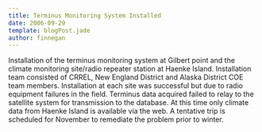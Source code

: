 ```yaml
---
title: Terminus Monitoring System Installed
date: 2006-09-29
template: blogPost.jade
author: finnegan
---
```


 Installation of the terminus monitoring system at Gilbert point and the climate monitoring site/radio repeater station at Haenke Island. Installation team consisted of CRREL, New England District and Alaska District COE team members. Installation at each site was successful but due to radio equipment failures in the field. Terminus data acquired failed to relay to the satellite system for transmission to the database. At this time only climate data from Haenke Island is available via the web. A tentative trip is scheduled for November to remediate the problem prior to winter.